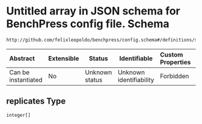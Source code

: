 # Untitled array in JSON schema for BenchPress config file. Schema

```txt
http://github.com/felixleopoldo/benchpress/config.schema#/definitions/sampled_model_dict/properties/replicates
```




| Abstract            | Extensible | Status         | Identifiable            | Custom Properties | Additional Properties | Access Restrictions | Defined In                                                               |
| :------------------ | ---------- | -------------- | ----------------------- | :---------------- | --------------------- | ------------------- | ------------------------------------------------------------------------ |
| Can be instantiated | No         | Unknown status | Unknown identifiability | Forbidden         | Allowed               | none                | [config.schema.json\*](../out/config.schema.json "open original schema") |

## replicates Type

`integer[]`
